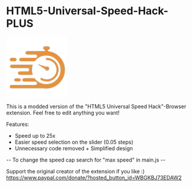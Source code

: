 # HTML5-Universal-Speed-Hack-PLUS
![very creative "new" logo](/icon.png)


This is a modded version of the "HTML5 Universal Speed Hack"-Browser extension. 
Feel free to edit anything you want!

Features:
- Speed up to 25x
- Easier speed selection on the slider (0.05 steps)
- Unnecessary code removed  + Simplified design


-- To change the speed cap search for "max speed" in main.js --




Support the original creator of the extension if you like :)
https://www.paypal.com/donate/?hosted_button_id=WBGKBJ73EDAW2
